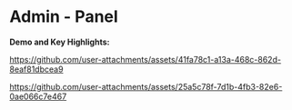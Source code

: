 # Admin - Panel

**Demo and Key Highlights:**

https://github.com/user-attachments/assets/41fa78c1-a13a-468c-862d-8eaf81dbcea9

https://github.com/user-attachments/assets/25a5c78f-7d1b-4fb3-82e6-0ae066c7e467
